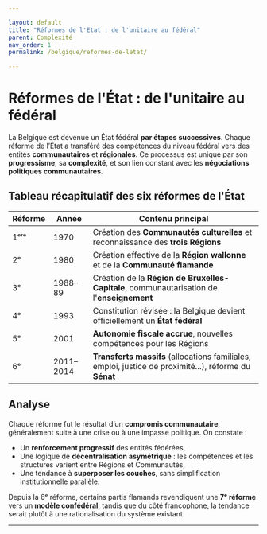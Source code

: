 ```yaml
---

layout: default
title: "Réformes de l'Etat : de l'unitaire au fédéral"
parent: Complexité
nav_order: 1
permalink: /belgique/reformes-de-letat/

---
```



# Réformes de l'État : de l'unitaire au fédéral

La Belgique est devenue un État fédéral **par étapes successives**. Chaque réforme de l’État a transféré des compétences du niveau fédéral vers des entités **communautaires** et **régionales**. Ce processus est unique par son **progressisme**, sa **complexité**, et son lien constant avec les **négociations politiques communautaires**.

## Tableau récapitulatif des six réformes de l'État

| Réforme | Année       | Contenu principal                                                                 |
|---------|-------------|------------------------------------------------------------------------------------|
| 1ᵉʳᵉ    | 1970        | Création des **Communautés culturelles** et reconnaissance des **trois Régions** |
| 2ᵉ      | 1980        | Création effective de la **Région wallonne** et de la **Communauté flamande**     |
| 3ᵉ      | 1988–89     | Création de la **Région de Bruxelles-Capitale**, communautarisation de l'**enseignement** |
| 4ᵉ      | 1993        | Constitution révisée : la Belgique devient officiellement un **État fédéral**    |
| 5ᵉ      | 2001        | **Autonomie fiscale accrue**, nouvelles compétences pour les Régions             |
| 6ᵉ      | 2011–2014   | **Transferts massifs** (allocations familiales, emploi, justice de proximité...), réforme du **Sénat** |

## Analyse

Chaque réforme fut le résultat d’un **compromis communautaire**, généralement suite à une crise ou à une impasse politique. On constate :

- Un **renforcement progressif** des entités fédérées,
- Une logique de **décentralisation asymétrique** : les compétences et les structures varient entre Régions et Communautés,
- Une tendance à **superposer les couches**, sans simplification institutionnelle parallèle.

Depuis la 6ᵉ réforme, certains partis flamands revendiquent une **7ᵉ réforme** vers un **modèle confédéral**, tandis que du côté francophone, la tendance serait plutôt à une rationalisation du système existant.

---

[^1]: Reuchamps, Min. *Le fédéralisme belge, une histoire complexe*. In: *Fédéralisme et démocratie*, Academia-L'Harmattan, 2010.  
[^2]: CRISP. *Les réformes de l’État belge*, Courriers hebdomadaires, 2003–2019.  
[^3]: Deschouwer, Kris. *The Politics of Belgium*. Palgrave Macmillan, 2012.
